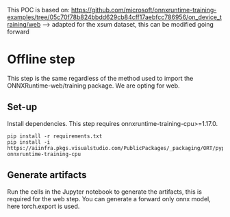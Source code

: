 This POC is based on: https://github.com/microsoft/onnxruntime-training-examples/tree/05c70f78b824bbdd629cb84cff17aebfcc786956/on_device_training/web --> adapted for the xsum dataset, this can be modified going forward

# Offline step
This step is the same regardless of the method used to import the ONNXRuntime-web/training package. We are opting for web. 

## Set-up

Install dependencies. This step requires onnxruntime-training-cpu>=1.17.0. 
```
pip install -r requirements.txt
pip install -i https://aiinfra.pkgs.visualstudio.com/PublicPackages/_packaging/ORT/pypi/simple/ onnxruntime-training-cpu
```

## Generate artifacts

Run the cells in the Jupyter notebook to generate the artifacts, this is required for the web step. You can generate a forward only onnx model, here torch.export is used. 